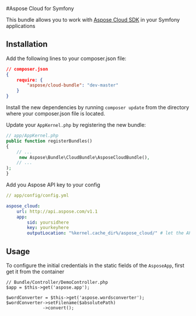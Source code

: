 #Aspose Cloud for Symfony

This bundle allows you to work with [Aspose Cloud SDK](https://cloud.aspose.com/) in your Symfony applications 


Installation
----------------------------------

Add the following lines to your composer.json file:

```json
// composer.json
{
    require: {
        "aspose/cloud-bundle": "dev-master"
    }
}
```

Install the new dependencies by running `composer update` from the directory where your composer.json file is located.

Update your `AppKernel.php` by registering the new bundle:

```php
// app/AppKernel.php
public function registerBundles()
{
    // ...
     new Aspose\Bundle\CloudBundle\AsposeCloudBundle(),
    // ...
);
}
```

Add you Aspose API key to your config

```yml
// app/config/config.yml

aspose_cloud:
    url: http://api.aspose.com/v1.1
    app:
        sid: yoursidhere
        key: yourkeyhere
        outputLocation: "%kernel.cache_dir%/aspose_cloud/" # let the API save files in the cache directory by default
```


Usage
----------------------------------

To configure the initial credentials in the static fields of the `AsposeApp`, first get it from the container

```
// Bundle/Controller/DemoController.php
$app = $this->get('aspose.app');

$wordConverter = $this->get('aspose.wordsconverter');
$wordConverter->setFilename($absolutePath)
              ->convert();

```
